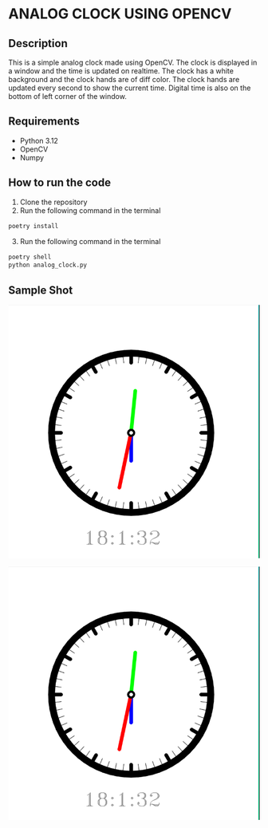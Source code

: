 # ANALOG CLOCK USING OPENCV 


## Description
This is a simple analog clock made using OpenCV. The clock is displayed in a window and the time is updated on realtime. The clock has a white background and the clock hands are of diff color. The clock hands are updated every second to show the current time. Digital time is also on the bottom of left corner of the window.

## Requirements
- Python 3.12
- OpenCV
- Numpy


## How to run the code
1. Clone the repository
2. Run the following command in the terminal
```bash
poetry install
```
3. Run the following command in the terminal
```bash
poetry shell
python analog_clock.py
```

## Sample Shot 

![Clock Screenshot](images/clock_screenshot.png)

![Clock Screenshot](images/clock_screenshot.png)